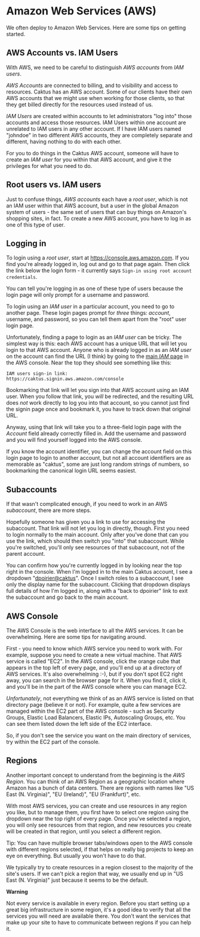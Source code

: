 Amazon Web Services (AWS)
=========================

We often deploy to Amazon Web Services. Here are some tips on getting
started.

AWS Accounts vs. IAM Users
--------------------------

With AWS, we need to be careful to distinguish *AWS accounts* from *IAM
users*.

*AWS Accounts* are connected to billing, and to visibility and access to
resources. Caktus has an AWS account. Some of our clients have their own
AWS accounts that we might use when working for those clients, so that
they get billed directly for the resources used instead of us.

*IAM Users* are created within accounts to let administrators "log
into" those accounts and access those resources. IAM Users within one
account are unrelated to IAM users in any other account. If I have IAM
users named "johndoe" in two different AWS accounts, they are
completely separate and different, having nothing to do with each other.

For you to do things in the Caktus AWS account, someone will have to
create an *IAM user* for you within that AWS account, and give it the
privileges for what you need to do.

Root users vs. IAM users
------------------------

Just to confuse things, *AWS accounts* each have a *root user*, which is
not an IAM user within that AWS account, but a user in the global Amazon
system of users - the same set of users that can buy things on Amazon's
shopping sites, in fact. To create a new AWS account, you have to log in
as one of this type of user.

Logging in
----------

To login using a *root user*, start at <https://console.aws.amazon.com>.
If you find you're already logged in, log out and go to that page
again. Then click the link below the login form - it currently says
`Sign-in using root account credentials`.

You can tell you're logging in as one of these type of users because
the login page will only prompt for a username and password.

To login using an *IAM user* in a particular account, you need to go to
another page. These login pages prompt for *three* things: *account*,
username, and password, so you can tell them apart from the "root"
user login page.

Unfortunately, finding a page to login as an *IAM user* can be tricky.
The simplest way is this: each AWS account has a unique URL that will
let you login to that AWS account. Anyone who is already logged in as an
*IAM user* on the account can find the URL (I think) by going to the
[main *IAM* page](https://console.aws.amazon.com/iam/home) in the AWS
console. Near the top they should see something like this:

    IAM users sign-in link:
    https://caktus.signin.aws.amazon.com/console

Bookmarking that link will let you sign into that AWS account using an
IAM user. When you follow that link, you *will* be redirected, and the
resulting URL does *not* work directly to log you into that account, so
you cannot just find the signin page once and bookmark it, you have to
track down that original URL.

Anyway, using that link will take you to a three-field login page with
the *Account* field already correctly filled in. Add the username and
password and you will find yourself logged into the AWS console.

If you know the account identifier, you can change the account field on
this login page to login to another account, but not all account
identifiers are as memorable as "caktus", some are just long random
strings of numbers, so bookmarking the canonical login URL seems
easiest.

Subaccounts
-----------

If that wasn't complicated enough, if you need to work in an AWS
*subaccount*, there are more steps.

Hopefully someone has given you a link to use for accessing the
subaccount. That link will not let you log in directly, though. First
you need to login normally to the main account. Only after you've done
that can you use the link, which should then switch you "into" that
subaccount. While you're switched, you'll only see resources of that
subaccount, not of the parent account.

You can confirm how you're currently logged in by looking near the top
right in the console. When I'm logged in to the main Caktus account, I
see a dropdown "<dpoirier@caktus>". Once I switch roles to a
subaccount, I see only the display name for the subaccount. Clicking
that dropdown displays full details of how I'm logged in, along with a
"back to dpoirier" link to exit the subaccount and go back to the main
account.

AWS Console
-----------

The AWS Console is the web interface to all the AWS services. It can be
overwhelming. Here are some tips for navigating around.

First - you need to know which AWS service you need to work with. For
example, suppose you need to create a new virtual machine. That AWS
service is called "EC2". In the AWS console, click the orange cube
that appears in the top left of every page, and you'll end up at a
directory of AWS services. It's also overwhelming :-), but if you
don't spot EC2 right away, you can search in the browser page for it.
When you find it, click it, and you'll be in the part of the AWS
console where you can manage EC2.

*Unfortunately*, not everything we think of as an AWS service is listed
on that directory page (believe it or not). For example, quite a few
services are managed within the EC2 part of the AWS console - such as
Security Groups, Elastic Load Balancers, Elastic IPs, Autoscaling
Groups, etc. You can see them listed down the left side of the EC2
interface.

So, if you don't see the service you want on the main directory of
services, try within the EC2 part of the console.

Regions
-------

Another important concept to understand from the beginning is the *AWS
Region*. You can think of an AWS Region as a geographic location where
Amazon has a bunch of data centers. There are regions with names like
"US East (N. Virginia)", "EU (Ireland)", "EU (Frankfurt)", etc.

With most AWS services, you can create and use resources in any region
you like, but to manage them, you first have to select one region using
the dropdown near the top right of every page. Once you've selected a
region, you will only see resources from that region, and new resources
you create will be created in that region, until you select a different
region.

Tip: You can have multiple browser tabs/windows open to the AWS console
with different regions selected, if that helps on really big projects to
keep an eye on everything. But usually you won't have to do that.

We typically try to create resources in a region closest to the majority
of the site's users. If we can't pick a region that way, we usually
end up in "US East (N. Virginia)" just because it seems to be the
default.

**Warning**

Not every service is available in every region. Before you start setting
up a great big infrastructure in some region, it's a good idea to
verify that all the services you will need are available there. You
don't want the services that make up your site to have to communicate
between regions if you can help it.
